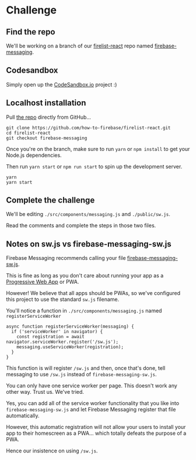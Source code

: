 # Challenge

## Find the repo

We'll be working on a branch of our [firelist-react](https://github.com/how-to-firebase/firelist-react) repo named [firebase-messaging](https://github.com/how-to-firebase/firelist-react/tree/master).

## Codesandbox

Simply open up the [CodeSandbox.io](https://codesandbox.io/s/github/how-to-firebase/firelist-react/tree/firebase-messaging) project :\)

## Localhost installation

Pull [the repo](https://github.com/how-to-firebase/firelist-react) directly from GitHub...

```text
git clone https://github.com/how-to-firebase/firelist-react.git
cd firelist-react
git checkout firebase-messaging
```

Once you're on the branch, make sure to run `yarn` or `npm install` to get your Node.js dependencies.

Then run `yarn start` or `npm run start` to spin up the development server.

```text
yarn
yarn start
```

## Complete the challenge

We'll be editing `./src/components/messaging.js` and `./public/sw.js`.

Read the comments and complete the steps in those two files.

## Notes on sw.js vs firebase-messaging-sw.js

Firebase Messaging recommends calling your file [firebase-messaging-sw.js](https://firebase.google.com/docs/cloud-messaging/js/receive).

This is fine as long as you don't care about running your app as a [Progressive Web App](https://developers.google.com/web/progressive-web-apps/) or PWA.

However! We believe that all apps should be PWAs, so we've configured this project to use the standard `sw.js` filename.

You'll notice a function in `./src/components/messaging.js` named `registerServiceWorker`

```text
async function registerServiceWorker(messaging) {
  if ('serviceWorker' in navigator) {
    const registration = await navigator.serviceWorker.register('/sw.js');
    messaging.useServiceWorker(registration);
  }
}
```

This function is will register `/sw.js` and then, once that's done, tell messaging to use `/sw.js` instead of `firebase-messaging-sw.js`.

You can only have one service worker per page. This doesn't work any other way. Trust us. We've tried.

Yes, you can add all of the service worker functionality that you like into `firebase-messaging-sw.js` and let Firebase Messaging register that file automatically.

However, this automatic registration will not allow your users to install your app to their homescreen as a PWA... which totally defeats the purpose of a PWA.

Hence our insistence on using `/sw.js`.

